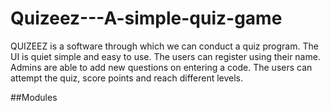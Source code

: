 # Quizeez---A-simple-quiz-game

QUIZEEZ is a software through which we can conduct a quiz program.
The UI is quiet simple and easy to use.
The users can register using their name. Admins are able to add new questions on entering a code.
The users can attempt the quiz, score points and reach different levels.

##Modules

